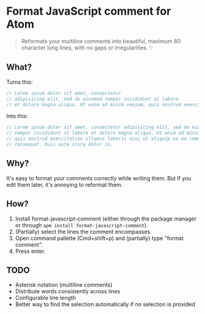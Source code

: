 # Format JavaScript comment for Atom

> Reformats your multiline comments into beautiful, maximum 80 character long lines, with no gaps or irregularities. ✨

## What?
Turns this:
```js
// Lorem ipsum dolor sit amet, consectetur
// adipisicing elit, sed do eiusmod tempor incididunt ut labore
// et dolore magna aliqua. Ut enim ad minim veniam, quis nostrud exercitation ullamco laboris nisi ut aliquip ex ea commodo consequat. Duis aute irure dolor in.
```

Into this:
```js
// Lorem ipsum dolor sit amet, consectetur adipisicing elit, sed do eiusmod
// tempor incididunt ut labore et dolore magna aliqua. Ut enim ad minim veniam,
// quis nostrud exercitation ullamco laboris nisi ut aliquip ex ea commodo
// consequat. Duis aute irure dolor in.
```

## Why?
It's easy to format your comments correctly while writing them. But if you edit them later, it's annoying to reformat them.

## How?
1. Install format-javascript-comment (either through the package manager or through `apm install format-javascript-comment`).
2. (Partially) select the lines the comment encompasses.
3. Open command pallette (Cmd+shift+p) and (partially) type "format comment".
4. Press enter.

## TODO
 - Asterisk notation (multiline comments)
 - Distribute words consistently across lines
 - Configurable line length
 - Better way to find the selection automatically if no selection is provided

